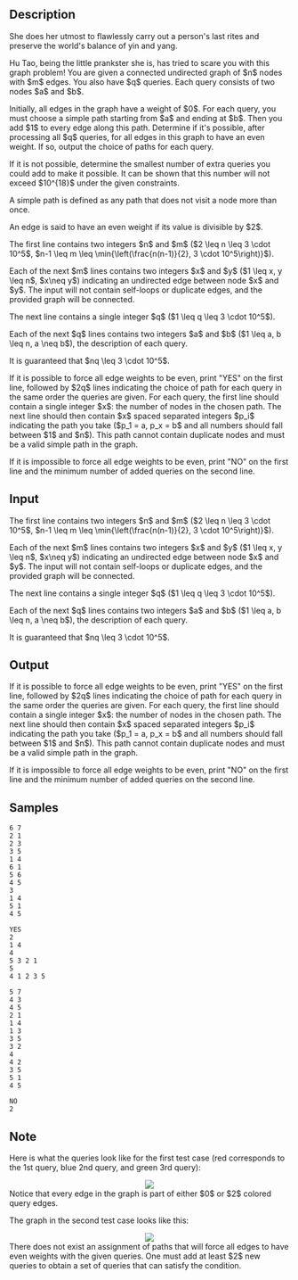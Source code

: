 ## Description

<div><p><span class="tex-font-style-it">She does her utmost to flawlessly carry out a person's last rites and preserve the world's balance of yin and yang.</span></p><p>Hu Tao, being the little prankster she is, has tried to scare you with this graph problem! You are given a connected undirected graph of $n$ nodes with $m$ edges. You also have $q$ queries. Each query consists of two nodes $a$ and $b$.</p><p>Initially, all edges in the graph have a weight of $0$. For each query, you must choose a simple path starting from $a$ and ending at $b$. Then you add $1$ to every edge along this path. Determine if it's possible, after processing all $q$ queries, for all edges in this graph to have an even weight. If so, output the choice of paths for each query. </p><p>If it is not possible, determine the smallest number of extra queries you could add to make it possible. It can be shown that this number will not exceed $10^{18}$ under the given constraints.</p><p>A simple path is defined as any path that does not visit a node more than once.</p><p>An edge is said to have an even weight if its value is divisible by $2$.</p></div><div class="input-specification"><p>The first line contains two integers $n$ and $m$ ($2 \leq n \leq 3 \cdot 10^5$, $n-1 \leq m \leq \min{\left(\frac{n(n-1)}{2}, 3 \cdot 10^5\right)}$).</p><p>Each of the next $m$ lines contains two integers $x$ and $y$ ($1 \leq x, y \leq n$, $x\neq y$) indicating an undirected edge between node $x$ and $y$. The input will not contain self-loops or duplicate edges, and the provided graph will be connected.</p><p>The next line contains a single integer $q$ ($1 \leq q \leq 3 \cdot 10^5$).</p><p>Each of the next $q$ lines contains two integers $a$ and $b$ ($1 \leq a, b \leq n, a \neq b$), the description of each query.</p><p>It is guaranteed that $nq \leq 3 \cdot 10^5$.</p></div><div class="output-specification"><p>If it is possible to force all edge weights to be even, print "<span class="tex-font-style-tt">YES</span>" on the first line, followed by $2q$ lines indicating the choice of path for each query in the same order the queries are given. For each query, the first line should contain a single integer $x$: the number of nodes in the chosen path. The next line should then contain $x$ spaced separated integers $p_i$ indicating the path you take ($p_1 = a, p_x = b$ and all numbers should fall between $1$ and $n$). This path cannot contain duplicate nodes and must be a valid simple path in the graph.</p><p>If it is impossible to force all edge weights to be even, print "<span class="tex-font-style-tt">NO</span>" on the first line and the minimum number of added queries on the second line.</p></div>

## Input

<p>The first line contains two integers $n$ and $m$ ($2 \leq n \leq 3 \cdot 10^5$, $n-1 \leq m \leq \min{\left(\frac{n(n-1)}{2}, 3 \cdot 10^5\right)}$).</p><p>Each of the next $m$ lines contains two integers $x$ and $y$ ($1 \leq x, y \leq n$, $x\neq y$) indicating an undirected edge between node $x$ and $y$. The input will not contain self-loops or duplicate edges, and the provided graph will be connected.</p><p>The next line contains a single integer $q$ ($1 \leq q \leq 3 \cdot 10^5$).</p><p>Each of the next $q$ lines contains two integers $a$ and $b$ ($1 \leq a, b \leq n, a \neq b$), the description of each query.</p><p>It is guaranteed that $nq \leq 3 \cdot 10^5$.</p>

## Output

<p>If it is possible to force all edge weights to be even, print "<span class="tex-font-style-tt">YES</span>" on the first line, followed by $2q$ lines indicating the choice of path for each query in the same order the queries are given. For each query, the first line should contain a single integer $x$: the number of nodes in the chosen path. The next line should then contain $x$ spaced separated integers $p_i$ indicating the path you take ($p_1 = a, p_x = b$ and all numbers should fall between $1$ and $n$). This path cannot contain duplicate nodes and must be a valid simple path in the graph.</p><p>If it is impossible to force all edge weights to be even, print "<span class="tex-font-style-tt">NO</span>" on the first line and the minimum number of added queries on the second line.</p>

## Samples

```input1
6 7
2 1
2 3
3 5
1 4
6 1
5 6
4 5
3
1 4
5 1
4 5
```

```output1
YES
2
1 4
4
5 3 2 1
5
4 1 2 3 5
```






```input2
5 7
4 3
4 5
2 1
1 4
1 3
3 5
3 2
4
4 2
3 5
5 1
4 5
```

```output2
NO
2
```




## Note

<p>Here is what the queries look like for the first test case (red corresponds to the 1st query, blue 2nd query, and green 3rd query): </p><center> <img class="tex-graphics" src="./32426/file/vmntr6qB.png" style="max-width: 100.0%;max-height: 100.0%;"> </center> Notice that every edge in the graph is part of either $0$ or $2$ colored query edges.<p>The graph in the second test case looks like this: </p><center> <img class="tex-graphics" src="./32426/file/N5sS2Wig.png" style="max-width: 100.0%;max-height: 100.0%;"> </center> There does not exist an assignment of paths that will force all edges to have even weights with the given queries. One must add at least $2$ new queries to obtain a set of queries that can satisfy the condition.
